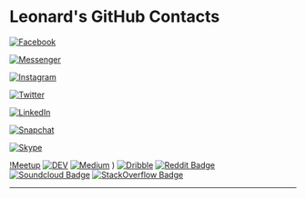 # Leonard's GitHub Contacts

[![Facebook](https://img.shields.io/badge/Facebook-1877F2?style=for-the-badge&logo=facebook&logoColor=white)](https://www.facebook.com/sheeeng)

[![Messenger](https://img.shields.io/badge/Messenger-00B2FF?style=for-the-badge&logo=messenger&logoColor=white)](http://m.me/sheeeng)

[![Instagram](https://img.shields.io/badge/Instagram-E4405F?style=for-the-badge&logo=instagram&logoColor=white)](https://www.instagram.com/leeonarding/)

[![Twitter](https://img.shields.io/badge/Twitter-1DA1F2?style=for-the-badge&logo=twitter&logoColor=white)](https://twitter.com/sheeeng)

[![LinkedIn](https://img.shields.io/badge/LinkedIn-0077B5?style=for-the-badge&logo=linkedin&logoColor=white)](https://www.linkedin.com/in/sheeeng/)

[![Snapchat](https://img.shields.io/badge/Snapchat-%23FFFC00.svg?style=for-the-badge&logo=Snapchat&logoColor=white)](https://www.snapchat.com/add/lenutlee)

[![Skype](https://img.shields.io/badge/Skype-00AFF0?style=for-the-badge&logo=skype&logoColor=white)](skype:sheeeng?chat)

[!Meetup](https://www.meetup.com/members/369871988/)
[![DEV](https://img.shields.io/badge/DEV-0A0A0A?style=flat&logo=dev.to&logoColor=white)](https://dev.to/sheeeng)
[![Medium](https://img.shields.io/badge/MEDIUM-0A0A0A?style=flat&logo=dev.to&logoColor=white)](https://medium.com/@sheeeng)
)
[![Dribble](https://img.shields.io/badge/Dribbble-EA4C89?style=for-the-badge&logo=dribbble&logoColor=white)](https://dribbble.com/sheeeng)
[![Reddit Badge](https://img.shields.io/badge/-u/Reddit-FF4500?style=flat&logo=Reddit&logoColor=white)](https://www.reddit.com/user/sheeeng/ "Connect on Reddit.")
[![Soundcloud Badge](https://img.shields.io/badge/-Soundcloud-FE5000?style=flat&logo=Soundcloud&logoColor=white)](https://soundcloud.com/sheeeng)
[![StackOverflow Badge](https://img.shields.io/badge/StackOverflow-FE7A16?style=flat&logo=Stack%20Overflow&logoColor=white&)](https://stackoverflow.com/users/12843322/sheeeng?tab=profile)

---

<!-- https://raw.githubusercontent.com/samujjwaal/samujjwaal/master/README.md -->

<!--
[![Gmail Badge](https://img.shields.io/badge/-Gmail-c14438?style=flat&logo=Gmail&logoColor=white)](mailto:leonard.sheng.sheng.lee@gmail.com "Hello from GitHub!")

[![Linkedin Badge](https://img.shields.io/badge/-LinkedIn-0072b1?style=flat&logo=Linkedin&logoColor=white)](https://www.linkedin.com/in/sheeeng/ "Connect on LinkedIn.")

[![Telegram Badge](https://img.shields.io/badge/Telegram-0088CC?style=flat&logo=Telegram&logoColor=white)](https://t.me/sheeeng "Contact on Telegram.")

[![Twitter Badge](https://img.shields.io/badge/Twitter-00acee?style=flat&logo=Twitter&logoColor=white)](https://twitter.com/intent/follow?screen_name=sheeeng "Connect on Twitter.")

[![Messenger Badge](https://img.shields.io/badge/-Messenger-0078FF?style=flat&logo=Messenger&logoColor=white)](https://m.me/sheeeng "Connect on Messenger.")



[![Instagram Badge](https://img.shields.io/badge/-Instagram-C13584?style=flat&logo=Instagram&logoColor=white)](https://www.instagram.com/sheeeng/ "Connect on Instagram")


[![Spotify Badge](https://img.shields.io/badge/-Spotify-1DB954?style=flat&logo=Spotify&logoColor=white)](https://open.spotify.com/user/sheeeng?si=b5d4c8bb33ca410c "Connect on Spotify.")

[![YouTube Badge](https://img.shields.io/badge/-YouTube-FF0000?style=flat&logo=YouTube&logoColor=white)](https://www.youtube.com/sheeengDeyJEDI/playlists "Connect on YouTube.")

-->
